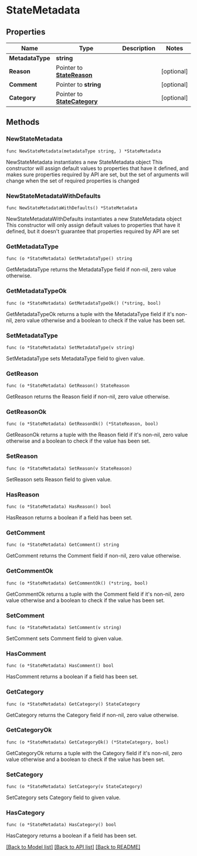 # StateMetadata

## Properties

Name | Type | Description | Notes
------------ | ------------- | ------------- | -------------
**MetadataType** | **string** |  | 
**Reason** | Pointer to [**StateReason**](StateReason.md) |  | [optional] 
**Comment** | Pointer to **string** |  | [optional] 
**Category** | Pointer to [**StateCategory**](StateCategory.md) |  | [optional] 

## Methods

### NewStateMetadata

`func NewStateMetadata(metadataType string, ) *StateMetadata`

NewStateMetadata instantiates a new StateMetadata object
This constructor will assign default values to properties that have it defined,
and makes sure properties required by API are set, but the set of arguments
will change when the set of required properties is changed

### NewStateMetadataWithDefaults

`func NewStateMetadataWithDefaults() *StateMetadata`

NewStateMetadataWithDefaults instantiates a new StateMetadata object
This constructor will only assign default values to properties that have it defined,
but it doesn't guarantee that properties required by API are set

### GetMetadataType

`func (o *StateMetadata) GetMetadataType() string`

GetMetadataType returns the MetadataType field if non-nil, zero value otherwise.

### GetMetadataTypeOk

`func (o *StateMetadata) GetMetadataTypeOk() (*string, bool)`

GetMetadataTypeOk returns a tuple with the MetadataType field if it's non-nil, zero value otherwise
and a boolean to check if the value has been set.

### SetMetadataType

`func (o *StateMetadata) SetMetadataType(v string)`

SetMetadataType sets MetadataType field to given value.


### GetReason

`func (o *StateMetadata) GetReason() StateReason`

GetReason returns the Reason field if non-nil, zero value otherwise.

### GetReasonOk

`func (o *StateMetadata) GetReasonOk() (*StateReason, bool)`

GetReasonOk returns a tuple with the Reason field if it's non-nil, zero value otherwise
and a boolean to check if the value has been set.

### SetReason

`func (o *StateMetadata) SetReason(v StateReason)`

SetReason sets Reason field to given value.

### HasReason

`func (o *StateMetadata) HasReason() bool`

HasReason returns a boolean if a field has been set.

### GetComment

`func (o *StateMetadata) GetComment() string`

GetComment returns the Comment field if non-nil, zero value otherwise.

### GetCommentOk

`func (o *StateMetadata) GetCommentOk() (*string, bool)`

GetCommentOk returns a tuple with the Comment field if it's non-nil, zero value otherwise
and a boolean to check if the value has been set.

### SetComment

`func (o *StateMetadata) SetComment(v string)`

SetComment sets Comment field to given value.

### HasComment

`func (o *StateMetadata) HasComment() bool`

HasComment returns a boolean if a field has been set.

### GetCategory

`func (o *StateMetadata) GetCategory() StateCategory`

GetCategory returns the Category field if non-nil, zero value otherwise.

### GetCategoryOk

`func (o *StateMetadata) GetCategoryOk() (*StateCategory, bool)`

GetCategoryOk returns a tuple with the Category field if it's non-nil, zero value otherwise
and a boolean to check if the value has been set.

### SetCategory

`func (o *StateMetadata) SetCategory(v StateCategory)`

SetCategory sets Category field to given value.

### HasCategory

`func (o *StateMetadata) HasCategory() bool`

HasCategory returns a boolean if a field has been set.


[[Back to Model list]](../README.md#documentation-for-models) [[Back to API list]](../README.md#documentation-for-api-endpoints) [[Back to README]](../README.md)


